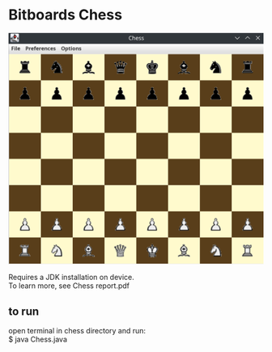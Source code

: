 # Bitboards Chess

![Example Image](board.png)

Requires a JDK installation on device.  
To learn more, see Chess report.pdf

## to run
open terminal in chess directory and run:  
$ java Chess.java
